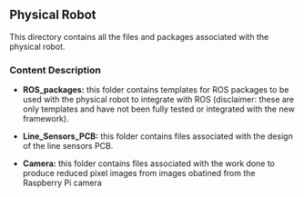 ## Physical Robot

This directory contains all the files and packages associated with the physical robot.

### Content Description

* __ROS_packages:__ this folder contains templates for ROS packages to be used with the physical robot to integrate with ROS 
(disclaimer: these are only templates and have not been fully tested or integrated with the new framework).

* __Line_Sensors_PCB:__ this folder contains files associated with the design of the line sensors PCB.

* __Camera:__ this folder contains files associated with the work done to produce reduced pixel images from images obatined from the Raspberry Pi camera

